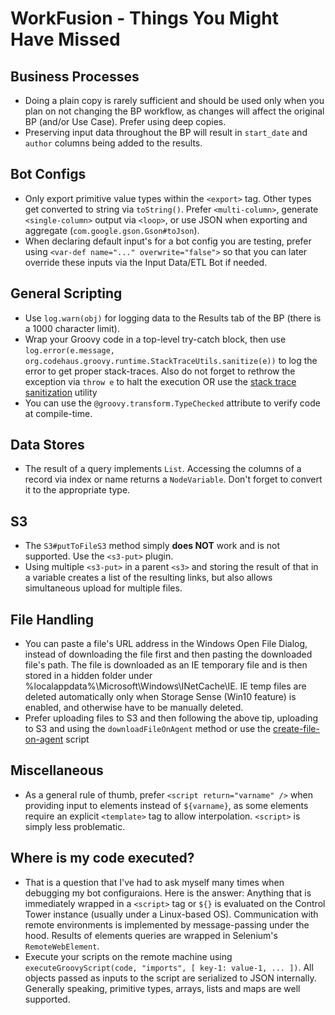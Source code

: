 # WorkFusion - Things You Might Have Missed

## Business Processes
- Doing a plain copy is rarely sufficient and should be used only when you plan on not changing the BP workflow, as changes will affect the original BP (and/or Use Case). Prefer using deep copies.
- Preserving input data throughout the BP will result in `start_date` and `author` columns being added to the results. 

## Bot Configs
- Only export primitive value types within the `<export>` tag. Other types get converted to string via `toString()`. Prefer `<multi-column>`, generate `<single-column>` output via `<loop>`, or use JSON when exporting and aggregate (`com.google.gson.Gson#toJson`).
- When declaring default input's for a bot config you are testing, prefer using `<var-def name="..." overwrite="false">` so that you can later override these inputs via the Input Data/ETL Bot if needed. 

## General Scripting
- Use `log.warn(obj)` for logging data to the Results tab of the BP (there is a 1000 character limit). 
- Wrap your Groovy code in a top-level try-catch block, then use `log.error(e.message, org.codehaus.groovy.runtime.StackTraceUtils.sanitize(e))` to log the error to get proper stack-traces. Also do not forget to rethrow the exception via `throw e` to halt the execution OR use the [stack trace sanitization](https://github.com/veselink1/WorkFusion-Reusable-Bot-Tasks/blob/master/scripts/sanitize-stacktraces.groovy) utility
- You can use the `@groovy.transform.TypeChecked` attribute to verify code at compile-time. 

## Data Stores
- The result of a query implements `List`. Accessing the columns of a record via index or name returns a `NodeVariable`. Don't forget to convert it to the appropriate type.

## S3
- The `S3#putToFileS3` method simply **does NOT** work and is not supported. Use the `<s3-put>` plugin. 
- Using multiple `<s3-put>` in a parent `<s3>` and storing the result of that in a variable creates a list of the resulting links, but also allows simultaneous upload for multiple files.

## File Handling
- You can paste a file's URL address in the Windows Open File Dialog, instead of downloading the file first and then pasting the downloaded file's path. The file is downloaded as an IE temporary file and is then stored in a hidden folder under %localappdata%\Microsoft\Windows\INetCache\IE\. IE temp files are deleted automatically only when Storage Sense (Win10 feature) is enabled, and otherwise have to be manually deleted.
- Prefer uploading files to S3 and then following the above tip, uploading to S3 and using the `downloadFileOnAgent` method or use the [create-file-on-agent](https://github.com/veselink1/WorkFusion-Reusable-Bot-Tasks/blob/master/scripts/create-file-on-agent.groovy) script

## Miscellaneous
- As a general rule of thumb, prefer `<script return="varname" />` when providing input to elements instead of `${varname}`, as some elements require an explicit `<template>` tag to allow interpolation. `<script>` is simply less problematic. 

## Where is my code executed?
- That is a question that I've had to ask myself many times when debugging my bot configuraions. Here is the answer: Anything that is immediately wrapped in a `<script>` tag or `${}` is evaluated on the Control Tower instance (usually under a Linux-based OS). Communication with remote environments is implemented by message-passing under the hood. Results of elements queries are wrapped in Selenium's `RemoteWebElement`. 
- Execute your scripts on the remote machine using `executeGroovyScript(code, "imports", [ key-1: value-1, ... ])`. All objects passed as inputs to the script are serialized to JSON internally. Generally speaking, primitive types, arrays, lists and maps are well supported.